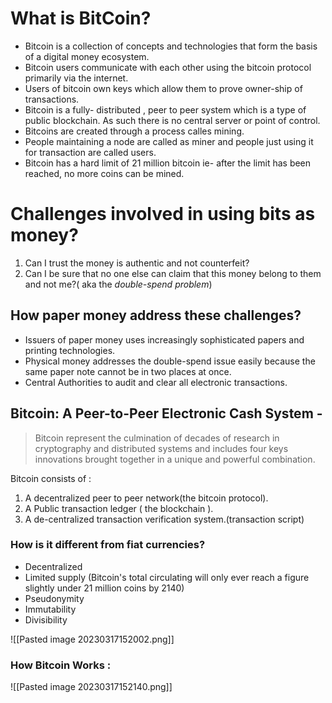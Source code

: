 # What is BitCoin? 

- Bitcoin is a collection of concepts and technologies that form the basis of a digital money ecosystem.
- Bitcoin users communicate with each other using the bitcoin protocol primarily via the internet.
- Users of bitcoin own keys which allow them to prove owner-ship of transactions.
- Bitcoin is a fully- distributed , peer to peer system which is a type of public blockchain. As such there is no central server or point of control.
- Bitcoins are created through a process calles mining.
- People maintaining a node are called as miner and people just using it for transaction are called users.
- Bitcoin has a hard limit of 21 million bitcoin ie- after the limit has been reached, no more coins can be mined.

# Challenges involved in using bits as money?

1. Can I trust the money is authentic and not counterfeit?
2. Can I be sure that no one else can claim that this money belong to them and not me?( aka the *double-spend problem*)

## How paper money address these challenges? 

- Issuers of paper money uses increasingly sophisticated papers and printing technologies.
- Physical money addresses the double-spend issue easily because the same paper note cannot be in two places at once.
- Central Authorities to audit and clear all electronic transactions.

## Bitcoin: A Peer-to-Peer Electronic Cash System  - 

> Bitcoin represent the culmination of decades of research in cryptography and distributed systems and includes four keys innovations brought together in a unique and powerful combination.  

Bitcoin consists of :
1. A decentralized peer to peer network(the bitcoin protocol).
2. A Public transaction ledger ( the blockchain ).
3. A de-centralized transaction verification system.(transaction script)

### How is it different from fiat currencies? 

- Decentralized
- Limited supply (Bitcoin's total circulating will only ever reach a figure slightly under 21 million coins by 2140)
- Pseudonymity
- Immutability
- Divisibility

![[Pasted image 20230317152002.png]]

### How Bitcoin Works : 

![[Pasted image 20230317152140.png]]

